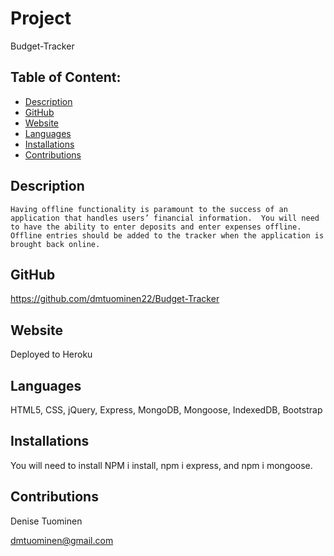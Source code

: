 # Project  
   Budget-Tracker
## Table of Content:
* [Description](#description)
* [GitHub](#github)
* [Website](#website)
* [Languages](#languages)
* [Installations](#installations)
* [Contributions](#contributions)

## Description
    Having offline functionality is paramount to the success of an application that handles users’ financial information.  You will need to have the ability to enter deposits and enter expenses offline.  Offline entries should be added to the tracker when the application is brought back online.
    
## GitHub
https://github.com/dmtuominen22/Budget-Tracker

## Website 
Deployed to Heroku


## Languages
HTML5, CSS, jQuery, Express, MongoDB, Mongoose, IndexedDB, Bootstrap
## Installations
  You will need to install  NPM i install, npm i express, and npm i mongoose.

 ## Contributions
  Denise Tuominen
  
  dmtuominen@gmail.com 